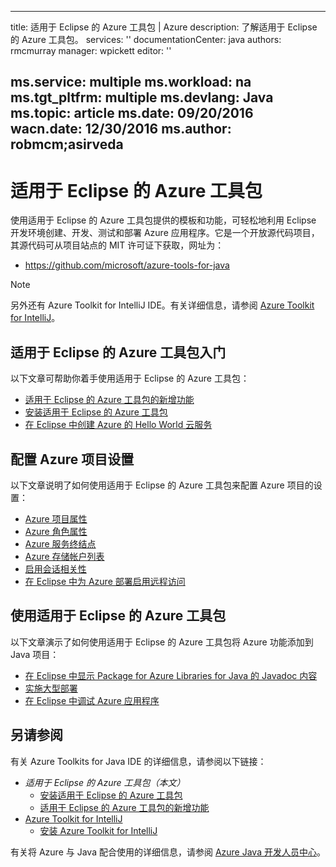 <!-- Remove azure-toolkit-intelij temproraily -->

---
title: 适用于 Eclipse 的 Azure 工具包 | Azure
description: 了解适用于 Eclipse 的 Azure 工具包。
services: ''
documentationCenter: java
authors: rmcmurray
manager: wpickett
editor: ''

ms.service: multiple
ms.workload: na
ms.tgt_pltfrm: multiple
ms.devlang: Java
ms.topic: article
ms.date: 09/20/2016
wacn.date: 12/30/2016
ms.author: robmcm;asirveda
---

# 适用于 Eclipse 的 Azure 工具包

使用适用于 Eclipse 的 Azure 工具包提供的模板和功能，可轻松地利用 Eclipse 开发环境创建、开发、测试和部署 Azure 应用程序。它是一个开放源代码项目，其源代码可从项目站点的 MIT 许可证下获取，网址为：

* <https://github.com/microsoft/azure-tools-for-java>

> [!NOTE]
> 另外还有 Azure Toolkit for IntelliJ IDE。有关详细信息，请参阅 [Azure Toolkit for IntelliJ]。

## 适用于 Eclipse 的 Azure 工具包入门

以下文章可帮助你着手使用适用于 Eclipse 的 Azure 工具包：

* [适用于 Eclipse 的 Azure 工具包的新增功能]
* [安装适用于 Eclipse 的 Azure 工具包]
* [在 Eclipse 中创建 Azure 的 Hello World 云服务]

## 配置 Azure 项目设置

以下文章说明了如何使用适用于 Eclipse 的 Azure 工具包来配置 Azure 项目的设置：

* [Azure 项目属性]
* [Azure 角色属性]
* [Azure 服务终结点]
* [Azure 存储帐户列表]
* [启用会话相关性]
* [在 Eclipse 中为 Azure 部署启用远程访问]

## 使用适用于 Eclipse 的 Azure 工具包

以下文章演示了如何使用适用于 Eclipse 的 Azure 工具包将 Azure 功能添加到 Java 项目：

* [在 Eclipse 中显示 Package for Azure Libraries for Java 的 Javadoc 内容]
* [实施大型部署]
* [在 Eclipse 中调试 Azure 应用程序]

## 另请参阅

有关 Azure Toolkits for Java IDE 的详细信息，请参阅以下链接：

- *适用于 Eclipse 的 Azure 工具包（本文）*
  - [安装适用于 Eclipse 的 Azure 工具包]
  - [适用于 Eclipse 的 Azure 工具包的新增功能]
- [Azure Toolkit for IntelliJ]
  - [安装 Azure Toolkit for IntelliJ]

有关将 Azure 与 Java 配合使用的详细信息，请参阅 [Azure Java 开发人员中心]。

<!-- URL List -->

[适用于 Eclipse 的 Azure 工具包]: ./azure-toolkit-for-eclipse.md
[Azure Toolkit for IntelliJ]: ./azure-toolkit-for-intellij.md
[在 Eclipse 中创建 Azure 的 Hello World Web 应用]: /documentation/articles/app-service-web-eclipse-create-hello-world-web-app/
[在 IntelliJ 中创建 Azure 的 Hello World Web 应用]: /documentation/articles/app-service-web-intellij-create-hello-world-web-app/
[安装适用于 Eclipse 的 Azure 工具包]: ./azure-toolkit-for-eclipse-installation.md
[安装 Azure Toolkit for IntelliJ]: ./azure-toolkit-for-intellij-installation.md
[适用于 Eclipse 的 Azure 工具包的新增功能]: ./azure-toolkit-for-eclipse-whats-new.md
[Azure Toolkit for IntelliJ 中的新增功能]: ./azure-toolkit-for-intellij-whats-new.md

[Azure Java 开发人员中心]: /develop/java/

[Azure 项目属性]: ./azure-toolkit-for-eclipse-azure-project-properties.md
[Azure 角色属性]: ./azure-toolkit-for-eclipse-azure-role-properties.md
[Azure 服务终结点]: ./azure-toolkit-for-eclipse-azure-service-endpoints.md
[Azure 存储帐户列表]: ./azure-toolkit-for-eclipse-azure-storage-account-list.md
[在 Eclipse 中创建 Azure 的 Hello World 云服务]: ./azure-toolkit-for-eclipse-creating-a-hello-world-application.md
[在 Eclipse 中调试 Azure 应用程序]: ./azure-toolkit-for-eclipse-debugging-azure-applications.md
[在 Eclipse 中调试 Azure 的 Java Web 应用]: /documentation/articles/app-service-web/app-service-web-debug-java-web-app-in-eclipse/
[实施大型部署]: ./azure-toolkit-for-eclipse-deploying-large-deployments.md
[在 Eclipse 中显示 Package for Azure Libraries for Java 的 Javadoc 内容]: ./azure-toolkit-for-eclipse-displaying-javadoc-content-for-azure-libraries.md
[在 Eclipse 中为 Azure 部署启用远程访问]: ./azure-toolkit-for-eclipse-enabling-remote-access-for-azure-deployments.md
[启用会话相关性]: ./azure-toolkit-for-eclipse-enable-session-affinity.md
[HDInsight Tools Plugin for Eclipse]: /documentation/articles/hdinsight-apache-spark-eclipse-tool-plugin/

<!-- [How to Maintain Session Data with Session Affinity]: http://go.microsoft.com/fwlink/?LinkID=699539 -->
<!-- [How to Use Co-located Caching]: http://go.microsoft.com/fwlink/?LinkID=699542 -->
<!-- [How to Use Dedicated Caching]: http://go.microsoft.com/fwlink/?LinkID=699543 -->
<!-- [How to Use JMS with AMQP 1.0 in Azure with Eclipse]: http://go.microsoft.com/fwlink/?LinkID=699544 -->
<!-- [How to Use SSL Offloading]: http://go.microsoft.com/fwlink/?LinkID=699545 -->
<!-- [SSL Offloading]: http://go.microsoft.com/fwlink/?LinkID=699549 -->
<!-- [Using the Azure Service Runtime Library in JSP]: http://go.microsoft.com/fwlink/?LinkID=699551 -->

<!---HONumber=Mooncake_0919_2016-->
